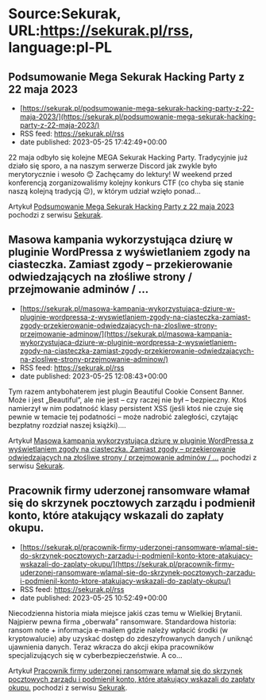 # Source:Sekurak, URL:https://sekurak.pl/rss, language:pl-PL

## Podsumowanie Mega Sekurak Hacking Party z 22 maja 2023
 - [https://sekurak.pl/podsumowanie-mega-sekurak-hacking-party-z-22-maja-2023/](https://sekurak.pl/podsumowanie-mega-sekurak-hacking-party-z-22-maja-2023/)
 - RSS feed: https://sekurak.pl/rss
 - date published: 2023-05-25 17:42:49+00:00

<p>22 maja odbyło się kolejne MEGA Sekurak Hacking Party. Tradycyjnie już działo się sporo, a na naszym serwerze Discord jak zwykle było merytorycznie i wesoło 😊 Zachęcamy do lektury! W weekend przed konferencją zorganizowaliśmy kolejny konkurs CTF (co chyba się stanie naszą kolejną tradycją 😉), w którym udział wzięło ponad...</p>
<p>Artykuł <a href="https://sekurak.pl/podsumowanie-mega-sekurak-hacking-party-z-22-maja-2023/" rel="nofollow">Podsumowanie Mega Sekurak Hacking Party z 22 maja 2023</a> pochodzi z serwisu <a href="https://sekurak.pl" rel="nofollow">Sekurak</a>.</p>

## Masowa kampania wykorzystująca dziurę w pluginie WordPressa z wyświetlaniem zgody na ciasteczka. Zamiast zgody – przekierowanie odwiedzających na złośliwe strony / przejmowanie adminów / …
 - [https://sekurak.pl/masowa-kampania-wykorzystujaca-dziure-w-pluginie-wordpressa-z-wyswietlaniem-zgody-na-ciasteczka-zamiast-zgody-przekierowanie-odwiedzajacych-na-zlosliwe-strony-przejmowanie-adminow/](https://sekurak.pl/masowa-kampania-wykorzystujaca-dziure-w-pluginie-wordpressa-z-wyswietlaniem-zgody-na-ciasteczka-zamiast-zgody-przekierowanie-odwiedzajacych-na-zlosliwe-strony-przejmowanie-adminow/)
 - RSS feed: https://sekurak.pl/rss
 - date published: 2023-05-25 12:08:43+00:00

<p>Tym razem antybohaterem jest plugin Beautiful Cookie Consent Banner. Może i jest &#8222;Beautiful&#8221;, ale nie jest &#8211; czy raczej nie był &#8211; bezpieczny. Ktoś namierzył w nim podatność klasy persistent XSS (jeśli ktoś nie czuje się pewnie w temacie tej podatności &#8211; może nadrobić zaległości, czytając bezpłatny rozdział naszej książki)....</p>
<p>Artykuł <a href="https://sekurak.pl/masowa-kampania-wykorzystujaca-dziure-w-pluginie-wordpressa-z-wyswietlaniem-zgody-na-ciasteczka-zamiast-zgody-przekierowanie-odwiedzajacych-na-zlosliwe-strony-przejmowanie-adminow/" rel="nofollow">Masowa kampania wykorzystująca dziurę w pluginie WordPressa z wyświetlaniem zgody na ciasteczka. Zamiast zgody &#8211; przekierowanie odwiedzających na złośliwe strony / przejmowanie adminów / &#8230;</a> pochodzi z serwisu <a href="https://sekurak.pl" rel="nofollow">Sekurak</a>.</p>

## Pracownik firmy uderzonej ransomware włamał się do skrzynek pocztowych zarządu i podmienił konto, które atakujący wskazali do zapłaty okupu.
 - [https://sekurak.pl/pracownik-firmy-uderzonej-ransomware-wlamal-sie-do-skrzynek-pocztowych-zarzadu-i-podmienil-konto-ktore-atakujacy-wskazali-do-zaplaty-okupu/](https://sekurak.pl/pracownik-firmy-uderzonej-ransomware-wlamal-sie-do-skrzynek-pocztowych-zarzadu-i-podmienil-konto-ktore-atakujacy-wskazali-do-zaplaty-okupu/)
 - RSS feed: https://sekurak.pl/rss
 - date published: 2023-05-25 10:52:49+00:00

<p>Niecodzienna historia miała miejsce jakiś czas temu w Wielkiej Brytanii. Najpierw pewna firma &#8222;oberwała&#8221; ransomware. Standardowa historia: ransom note + informacja e-mailem gdzie należy wpłacić środki (w kryptowalucie) aby uzyskać dostęp do zdeszyfrowanych danych / uniknąć ujawnienia danych. Teraz wkracza do akcji ekipa pracowników specjalizujących się w cyberbezpieczeństwie. A co...</p>
<p>Artykuł <a href="https://sekurak.pl/pracownik-firmy-uderzonej-ransomware-wlamal-sie-do-skrzynek-pocztowych-zarzadu-i-podmienil-konto-ktore-atakujacy-wskazali-do-zaplaty-okupu/" rel="nofollow">Pracownik firmy uderzonej ransomware włamał się do skrzynek pocztowych zarządu i podmienił konto, które atakujący wskazali do zapłaty okupu.</a> pochodzi z serwisu <a href="https://sekurak.pl" rel="nofollow">Sekurak</a>.</p>

